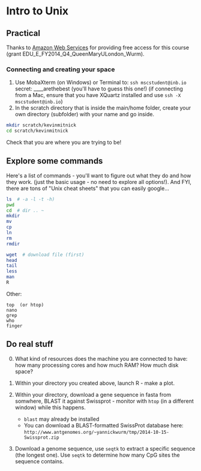 # Intro to Unix


## Practical

Thanks to [Amazon Web Services](http://aws.amazon.com) for providing free access for this course (grant EDU_E_FY2014_Q4_QueenMaryULondon_Wurm). 

### Connecting and creating your space

1. Use MobaXterm (on Windows) or Terminal to: `ssh mscstudent@inb.io`
   secret: ____arethebest  (you'll have to guess this one!)
   (if connecting from a Mac, ensure that you have XQuartz installed and use `ssh -X mscstudent@inb.io`)
2. In the scratch directory that is inside the main/home folder, create your own directory (subfolder) with your name and go inside. 

```bash
mkdir scratch/kevinmitnick
cd scratch/kevinmitnick
```
Check that you are where you are trying to be!


## Explore some commands 

Here's a list of commands - you'll want to figure out what they do and how they work. (just the basic usage - no need to explore all options!). And FYI, there are tons of "Unix cheat sheets" that you can easily google...

```bash
ls  # -a -l -t -h)
pwd
cd  # dir .. ~ 
mkdir
mv
cp
ln 
rm
rmdir

wget  # download file (first)
head
tail
less
man
R 
```
Other:
```
top  (or htop)
nano
grep
who
finger
```

## Do real stuff
0. What kind of resources does the machine you are connected to have: how many processing cores and how much RAM? How much disk space? 
1. Within your directory you created above, launch R - make a plot. 
2. Within your directory, download a gene sequence in fasta from somwhere, BLAST it against Swissprot - monitor with `htop` (in a different window) while this happens. 
   * `blast` may already be installed
   * You can download a BLAST-formatted SwissProt database here:    `http://www.antgenomes.org/~yannickwurm/tmp/2014-10-15-Swissprot.zip`

3. Download a genome sequence, use `seqtk` to extract a specific sequence (the longest one). Use `seqtk` to determine how many CpG sites the sequence contains. 

